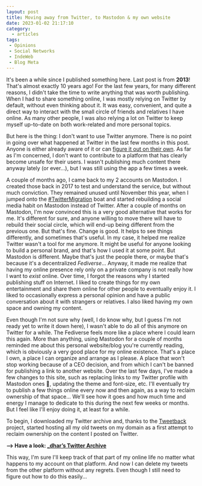 ```yaml
---
layout: post
title: Moving away from Twitter, to Mastodon & my own website
date: 2023-01-02 21:17:10
category:
  - articles
tags:
 - Opinions
 - Social Networks
 - IndeWeb
 - Blog Meta
---
```


It's been a while since I published something here. Last post is from **2013**! That's almost exactly 10 years ago! For the last few years, for many different reasons, I didn't take the time to write anything that was worth publishing. When I had to share something online, I was mostly relying on Twitter by default, without even thinking about it. It was easy, convenient, and quite a direct way to interact with the small circle of friends and relatives I have online. As many other people, I was also relying a lot on Twitter to keep myself up-to-date on both work-related and more personal topics. 

But here is the thing: I don't want to use Twitter anymore. There is no point in going over what happened at Twitter in the last few months in this post. Anyone is either already aware of it or can [figure it out on their own](https://en.wikipedia.org/wiki/Twitter_under_Elon_Musk). As far as I'm concerned, I don't want to contribute to a platform that has clearly become unsafe for their users. I wasn't publishing much content there anyway lately (or ever...), but I was still using the app a few times a week.

<!-- more -->

A couple of months ago, I came back to my 2 accounts on Mastodon. I created those back in 2017 to test and understand the service, but without much conviction. They remained unused until November this year, when I jumped onto the [#TwitterMigration](https://mamot.fr/tags/twittermigration) boat and started rebuilding a social media habit on Mastodon instead of Twitter. After a couple of months on Mastodon, I'm now convinced this is a very good alternative that works for me. It's different for sure, and anyone willing to move there will have to rebuild their social circle, which will end-up being different from the previous one. But that's fine. Change is good. It helps to see things differently, and sometimes that's useful. In my case, it helped me realize Twitter wasn't a tool for me anymore. It might be useful for anyone looking to build a personal brand, and that's how I used it at some point. But Mastodon is different. Maybe that's just the people there, or maybe that's because it's a decentralized _Fediverse_... Anyway, it made me realize that having my online presence rely only on a private company is not really how I want to _exist_ online. Over time, I forgot the reasons why I started publishing stuff on Internet. I liked to create things for my own entertainment and share them online for other people to eventually enjoy it. I liked to occasionally express a personal opinion and have a public conversation about it with strangers or relatives. I also liked having my own space and owning my content. 

Even though I'm not sure why (well, I do know why, but I guess I'm not ready yet to write it down here), I wasn't able to do all of this anymore on Twitter for a while. The Fediverse feels more like a place where I could learn this again. More than anything, using Mastodon for a couple of months reminded me about this personal website/blog you're currently reading, which is obviously a very good place for my online existence. That's a place I own, a place I can organize and arrange as I please. A place that won't stop working because of a CEO decision, and from which I can't be banned for publishing a link to another website. 
Over the last few days, I've made a few changes to this site, such as replacing links to my Twitter profile with Mastodon ones 🤘, updating the theme and font-size, etc. I'll eventually try to publish a few things online every now and then again, as a way to reclaim ownership of that space... We'll see how it goes and how much time and energy I manage to dedicate to this during the next few weeks or months. But I feel like I'll enjoy doing it, at least for a while.

To begin, I downloaded my Twitter archive and, thanks to the [Tweetback](https://github.com/tweetback/tweetback) project, started hosting all my old tweets on my domain as a first attempt to reclaim ownership on the content I posted on Twitter.

**--> Have a look: [_dhar’s Twitter Archive](/twitter)**

This way, I'm sure I'll keep track of that part of my online life no matter what happens to my account on that platform. And now I can delete my tweets from the other platform without any regrets. Even though I still need to figure out how to do this easily...